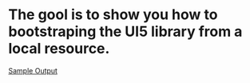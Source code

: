 # The gool is to show you how to bootstraping the UI5 library from a local resource.  

[Sample Output](./Output.JPG)

